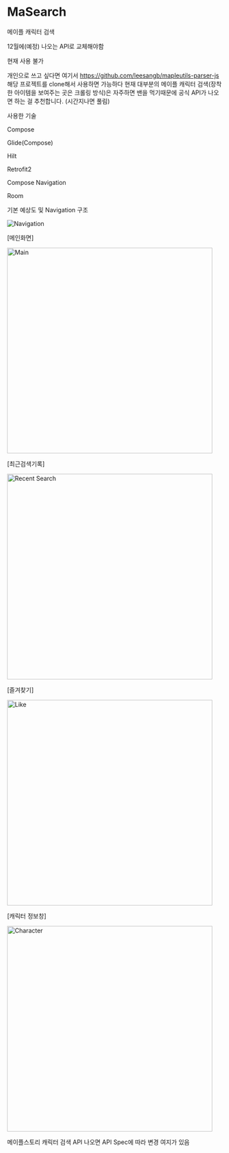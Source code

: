 # MaSearch
 메이플 캐릭터 검색



12월에(예정) 나오는 API로 교체해야함 



현재 사용 불가


개인으로 쓰고 싶다면 여기서 https://github.com/leesangb/mapleutils-parser-js 해당 프로젝트를 clone해서 사용하면 가능하다
현재 대부분의 메이플 캐릭터 검색(장착한 아이템을 보여주는 곳은 크롤링 방식)은 자주하면 밴을 먹기때문에 공식 API가 나오면 하는 걸 추천합니다. (시간지나면 풀림)



사용한 기술 

Compose 


Glide(Compose)


Hilt 


Retrofit2 


Compose Navigation 


Room



기본 예상도 및 Navigation 구조


![Navigation](https://github.com/Jeong-Byeong-hun/MaSearch/assets/46989392/154f5f1d-d376-4d1c-8f6b-4193dc011d56)


[메인화면]

<img width="480" alt="Main" src="https://github.com/Jeong-Byeong-hun/MaSearch/assets/46989392/2f1d3821-69d9-421a-a4db-1d34acc88421">


[최근검색기록]

<img width="480" alt="Recent Search" src="https://github.com/Jeong-Byeong-hun/MaSearch/assets/46989392/ea302a70-178c-40e3-97c5-1e121224da9e">


[즐겨찾기]

<img width="480" alt="Like" src="https://github.com/Jeong-Byeong-hun/MaSearch/assets/46989392/4c5487b6-8683-49e7-8a6d-aeb13ef07f66">


[캐릭터 정보창]

<img width="480" alt="Character" src="https://github.com/Jeong-Byeong-hun/MaSearch/assets/46989392/613ef422-eabf-4aad-9781-1a599bbe876d">


메이플스토리 캐릭터 검색 API 나오면 API Spec에 따라 변경 여지가 있음
